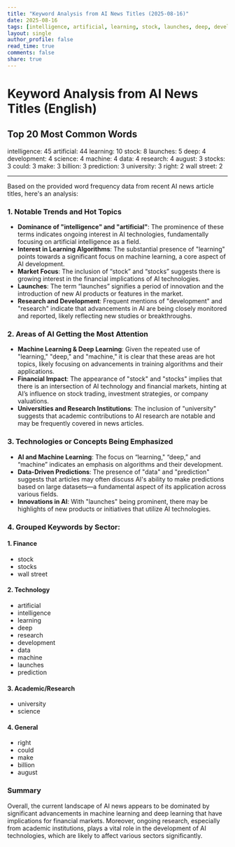 ```yaml
---
title: "Keyword Analysis from AI News Titles (2025-08-16)"
date: 2025-08-16
tags: [intelligence, artificial, learning, stock, launches, deep, development, science, machine, data, research, august, stocks, could, make, billion, prediction, university, right, wall street]
layout: single
author_profile: false
read_time: true
comments: false
share: true
---
```


# Keyword Analysis from AI News Titles (English)

## Top 20 Most Common Words

intelligence: 45
artificial: 44
learning: 10
stock: 8
launches: 5
deep: 4
development: 4
science: 4
machine: 4
data: 4
research: 4
august: 3
stocks: 3
could: 3
make: 3
billion: 3
prediction: 3
university: 3
right: 2
wall street: 2

---

Based on the provided word frequency data from recent AI news article titles, here's an analysis:

### 1. Notable Trends and Hot Topics
- **Dominance of "intelligence" and "artificial"**: The prominence of these terms indicates ongoing interest in AI technologies, fundamentally focusing on artificial intelligence as a field.
- **Interest in Learning Algorithms**: The substantial presence of "learning" points towards a significant focus on machine learning, a core aspect of AI development.
- **Market Focus**: The inclusion of “stock” and “stocks” suggests there is growing interest in the financial implications of AI technologies.
- **Launches**: The term “launches” signifies a period of innovation and the introduction of new AI products or features in the market.
- **Research and Development**: Frequent mentions of "development" and "research" indicate that advancements in AI are being closely monitored and reported, likely reflecting new studies or breakthroughs.

### 2. Areas of AI Getting the Most Attention
- **Machine Learning & Deep Learning**: Given the repeated use of "learning," "deep," and "machine," it is clear that these areas are hot topics, likely focusing on advancements in training algorithms and their applications.
- **Financial Impact**: The appearance of "stock" and "stocks" implies that there is an intersection of AI technology and financial markets, hinting at AI’s influence on stock trading, investment strategies, or company valuations.
- **Universities and Research Institutions**: The inclusion of "university" suggests that academic contributions to AI research are notable and may be frequently covered in news articles.

### 3. Technologies or Concepts Being Emphasized
- **AI and Machine Learning**: The focus on “learning," “deep,” and “machine” indicates an emphasis on algorithms and their development.
- **Data-Driven Predictions**: The presence of "data" and "prediction" suggests that articles may often discuss AI's ability to make predictions based on large datasets—a fundamental aspect of its application across various fields.
- **Innovations in AI**: With "launches" being prominent, there may be highlights of new products or initiatives that utilize AI technologies.

### 4. Grouped Keywords by Sector:

#### 1. **Finance**
- stock
- stocks
- wall street

#### 2. **Technology**
- artificial
- intelligence
- learning
- deep
- research
- development
- data
- machine
- launches
- prediction

#### 3. **Academic/Research**
- university
- science

#### 4. **General**
- right
- could
- make
- billion
- august

### Summary
Overall, the current landscape of AI news appears to be dominated by significant advancements in machine learning and deep learning that have implications for financial markets. Moreover, ongoing research, especially from academic institutions, plays a vital role in the development of AI technologies, which are likely to affect various sectors significantly.